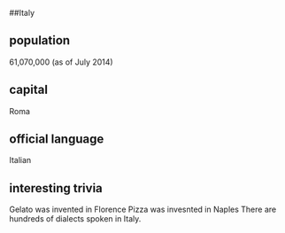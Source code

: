 ##Italy
## population
61,070,000 (as of July 2014)

## capital
Roma
 
## official language
Italian

## interesting trivia
Gelato was invented in Florence
Pizza was invesnted in Naples
There are hundreds of dialects spoken in Italy.

